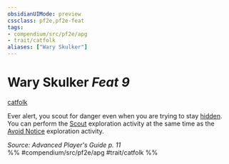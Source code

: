 ```yaml
---
obsidianUIMode: preview
cssclass: pf2e,pf2e-feat
tags:
- compendium/src/pf2e/apg
- trait/catfolk
aliases: ["Wary Skulker"]
---
```

# Wary Skulker  *Feat 9*  
[catfolk](/rules/traits/catfolk-b1.md)  


Ever alert, you scout for danger even when you are trying to stay [hidden](/rules/conditions.md#Hidden). You can perform the [Scout](/rules/actions/scout.md) exploration activity at the same time as the [Avoid Notice](/rules/actions/avoid-notice.md) exploration activity.

*Source: Advanced Player's Guide p. 11*  
%% #compendium/src/pf2e/apg #trait/catfolk %%